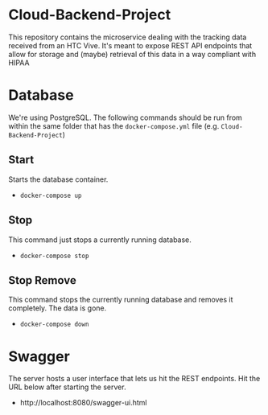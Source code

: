 # Cloud-Backend-Project

This repository contains the microservice dealing with the tracking data received from an HTC Vive. It's meant to expose REST API endpoints that allow for
storage and (maybe) retrieval of this data in a way compliant with HIPAA

# Database
We're using PostgreSQL. The following commands should be run from within the same folder that has the `docker-compose.yml`
file (e.g. `Cloud-Backend-Project`)

## Start
Starts the database container.
* `docker-compose up`

## Stop
This command just stops a currently running database.
* `docker-compose stop`

## Stop Remove
This command stops the currently running database and removes it completely. The data is gone.
* `docker-compose down`

# Swagger
The server hosts a user interface that lets us hit the REST endpoints. Hit the URL below after starting the server.

* http://localhost:8080/swagger-ui.html